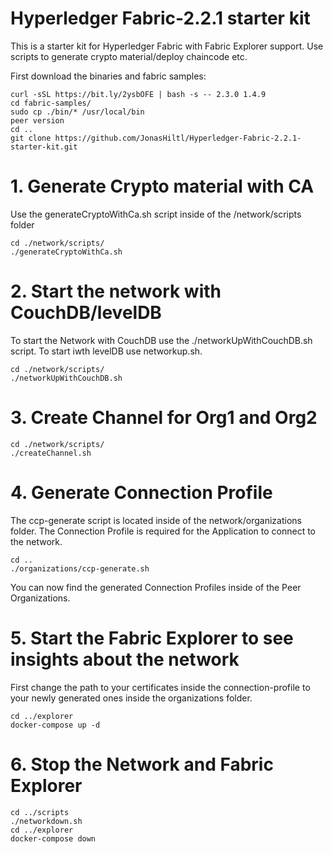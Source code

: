 # Hyperledger Fabric-2.2.1 starter kit
This is a starter kit for Hyperledger Fabric with Fabric Explorer support. Use scripts to generate crypto material/deploy chaincode etc.

First download the binaries and fabric samples:
```
curl -sSL https://bit.ly/2ysbOFE | bash -s -- 2.3.0 1.4.9
cd fabric-samples/
sudo cp ./bin/* /usr/local/bin
peer version
cd ..
git clone https://github.com/JonasHiltl/Hyperledger-Fabric-2.2.1-starter-kit.git
```
# 1. Generate Crypto material with CA
Use the generateCryptoWithCa.sh script inside of the /network/scripts folder
```
cd ./network/scripts/
./generateCryptoWithCa.sh
```
# 2. Start the network with CouchDB/levelDB
To start the Network with CouchDB use the ./networkUpWithCouchDB.sh script. To start iwth levelDB use networkup.sh.
```
cd ./network/scripts/
./networkUpWithCouchDB.sh
```
# 3. Create Channel for Org1 and Org2
```
cd ./network/scripts/
./createChannel.sh
```
# 4. Generate Connection Profile
The ccp-generate script is located inside of the network/organizations folder. The Connection Profile is required for the Application to connect to the network.
```
cd ..
./organizations/ccp-generate.sh
```
You can now find the generated Connection Profiles inside of the Peer Organizations.

# 5. Start the Fabric Explorer to see insights about the network
First change the path to your certificates inside the connection-profile to your newly generated ones inside the organizations folder.
```
cd ../explorer
docker-compose up -d
```
# 6. Stop the Network and Fabric Explorer
```
cd ../scripts
./networkdown.sh
cd ../explorer
docker-compose down
```

